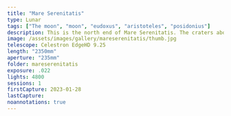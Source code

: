 ```yaml
---
title: "Mare Serenitatis"
type: Lunar
tags: ["The moon", "moon", "eudoxus", "aristoteles", "posidonius"]
description: This is the north end of Mare Serenitatis. The craters above the ridge are Eudoxus and Aristoteles. Both of these craters have shattered rims with internal peaks. The one on the right with the crater-inside-the-crater is Posidonius.
image: /assets/images/gallery/mareserenitatis/thumb.jpg
telescope: Celestron EdgeHD 9.25
length: "2350mm"
aperture: "235mm"
folder: mareserenitatis
exposure: .022  
lights: 4800
sessions: 1
firstCapture: 2023-01-28
lastCapture:
noannotations: true
---
```

